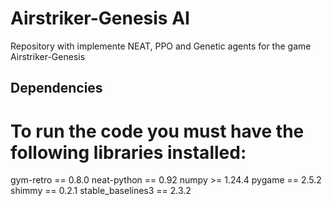 # Airstriker-Genesis AI

Repository with implemente NEAT, PPO and Genetic agents for the game Airstriker-Genesis

## Dependencies
# To run the code you must have the following libraries installed:
gym-retro == 0.8.0
neat-python == 0.92
numpy >= 1.24.4
pygame == 2.5.2
shimmy == 0.2.1
stable_baselines3 == 2.3.2
